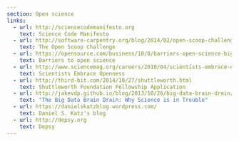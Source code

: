 ```yaml
---
section: Open science
links:
  - url: http://sciencecodemanifesto.org
    text: Science Code Manifesto
  - url: http://software-carpentry.org/blog/2014/02/open-scoop-challenge.html
    text: The Open Scoop Challenge
  - url: https://opensource.com/business/10/8/barriers-open-science-big-business-watson-and-crick
    text: Barriers to open science
  - url: http://www.sciencemag.org/careers/2010/04/scientists-embrace-openness
    text: Scientists Embrace Openness
  - url: http://third-bit.com/2014/10/27/shuttleworth.html
    text: Shuttleworth Foundation Fellowship Application
  - url: http://jakevdp.github.io/blog/2013/10/26/big-data-brain-drain/
    text: "The Big Data Brain Drain: Why Science is in Trouble"
  - url: https://danielskatzblog.wordpress.com/
    text: Daniel S. Katz's blog
  - url: http://depsy.org
    text: Depsy
---
```

